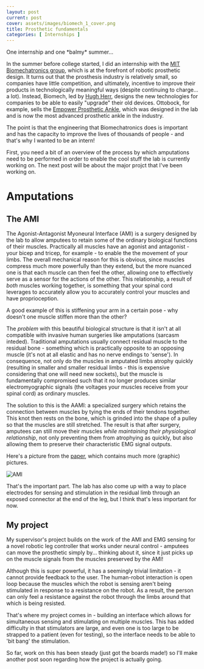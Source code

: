 ```yaml
---
layout: post
current: post
cover: assets/images/biomech_1_cover.png
title: Prosthetic fundamentals
categories: [ Internships ]
---
```


One internship and one \*balmy* summer...

In the summer before college started, I did an internship with the [MIT Biomechatronics group](https://www.media.mit.edu/groups/biomechatronics/applicant-information/), which is at the forefront of robotic prosthetic design. It turns out that the prosthesis industry is relatively small, so companies have little competition, and ultimately, incentive to improve their products in technologically meaningful ways (despite continuing to charge... a lot). Instead, Biomech, led by [Hugh Herr](https://en.wikipedia.org/wiki/Hugh_Herr), designs the new technologies for companies to be able to easily "upgrade" their old devices. Ottobock, for example, sells the [Empower Prosthetic Ankle](https://www.ottobock.com/en-us/product/1A1-2), which was designed in the lab and is now the most advanced prosthetic ankle in the industry.  

The point is that the engineering that Biomechatronics does is important and has the capacity to improve the lives of thousands of people - and that's why I wanted to be an intern! 

First, you need a bit of an overview of the process by which amputations need to be performed in order to enable the cool stuff the lab is currently working on. The next post will be about the major projct that I've been working on. 

# Amputations

## The AMI

The Agonist-Antagonist Myoneural Interface (AMI) is a surgery designed by the lab to allow amputees to retain some of the ordinary biological functions of their muscles. Practically all muscles have an agonist and antagonist - your bicep and tricep, for example - to enable the the movement of your limbs. The overall mechanical reason for this is obvious, since muscles compress much more powerfully than they extend, but the more nuanced one is that each muscle can then feel the other, allowing one to effectively serve as a sensor for the actions of the other. This relationship, a result of _both_ muscles working together, is something that your spinal cord leverages to accurately allow you to accurately control your muscles and have proprioception.

A good example of this is stiffening your arm in a certain pose - why doesn't one muscle stiffen more than the other?

The _problem_ with this beautiful biological structure is that it isn't at all compatible with invasive human surgeries like amputations (sarcasm inteded). Traditional amputations usually connect residual muscle to the residual bone - something which is practically opposite to an opposing muscle (it's not at all elastic and has no nerve endings to 'sense'). In consequence, not only do the muscles in amputated limbs atrophy quickly (resulting in smaller and smaller residual limbs - this is expensive considering that one will need new sockets), but the muscle is fundamentally compromised such that it no longer produces similar electromyographic signals (the voltages your muscles receive from your spinal cord) as ordinary muscles. 

The solution to this is the AAMI: a specialized surgery which retains the connection between muscles by tying the ends of their tendons together. This knot then rests on the bone, which is grinded into the shape of a pulley so that the muscles are still stretched. The result is that after surgery, amputees can still move their muscles _while maintaining their physiological relationship_, not only preventing them from atrophying as quickly, but also allowing them to preserve their characteristic EMG signal outputs.

Here's a picture from the [paper](https://steppingstrong.bwh.harvard.edu/wp-content/uploads/2021/12/AMI-Hand-Clinics.pdf), which contains much more (graphic) pictures.

![AMI](https://media.discordapp.net/attachments/1081739086374641746/1172772804916158476/Screenshot_2023-11-11_at_12.40.21_AM.png?ex=656188c9&is=654f13c9&hm=07a79ae0aad6dd151739f4127e788315beb1e875d843ee0342d61a2be5e878bb&=&width=1150&height=1138)

That's the important part. The lab has also come up with a way to place electrodes for sensing and stimulation in the residual limb through an exposed connector at the end of the leg, but I think that's less important for now. 

## My project

My supervisor's project builds on the work of the AMI and EMG sensing for a novel robotic leg controller that works under neural control - amputees can move the prosthetic simply by... thinking about it, since it just picks up on the muscle signals from the muscles preserved by the AMI!

Although this is super powerful, it has a seemingly trivial limitation - it cannot provide feedback to the user. The human-robot interaction is open loop because the muscles which the robot is sensing aren't being stimulated in response to a resistance on the robot. As a result, the person can only feel a resistance against the robot through the limbs around that which is being resisted. 

That's where my project comes in - building an interface which allows for simultaneous sensing and stimulating on multiple muscles. This has added difficulty in that stimulators are large, and even one is too large to be strapped to a patient (even for testing), so the interface needs to be able to 'bit bang' the stimulation. 

So far, work on this has been steady (just got the boards made!) so I'll make another post soon regarding how the project is actually going. 